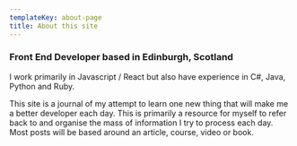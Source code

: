 ```yaml
---
templateKey: about-page
title: About this site
---
```

### Front End Developer based in Edinburgh, Scotland

I work primarily in Javascript / React but also have experience in C#, Java, Python and Ruby. 

This site is a journal of my attempt to learn one new thing that will make me a better developer each day. This is primarily a resource for myself to refer back to and organise the mass of information I try to process each day. Most posts will be based around an article, course, video or book.



### 

###
